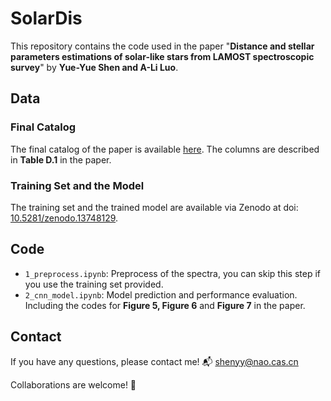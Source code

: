 # SolarDis
This repository contains the code used in the paper "**Distance and stellar parameters estimations of solar-like stars from LAMOST spectroscopic 
survey**" by **Yue-Yue Shen and A-Li Luo**.

## Data
### Final Catalog
The final catalog of the paper is available [here](https://nadc.china-vo.org/res/r101400/). 
The columns are described in **Table D.1** in the paper.

### Training Set and the Model
The training set and the trained model are available via Zenodo at doi: [10.5281/zenodo.13748129](https://zenodo.org/doi/10.5281/zenodo.13748129).

## Code
- `1_preprocess.ipynb`: Preprocess of the spectra, you can skip this step if you use the training set provided.
- `2_cnn_model.ipynb`: Model prediction and performance evaluation. Including the codes for **Figure 5, Figure 6** and **Figure 7** in the paper.

## Contact
If you have any questions, please contact me! 📬 shenyy@nao.cas.cn

Collaborations are welcome! 🤝